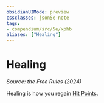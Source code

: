 ```yaml
---
obsidianUIMode: preview
cssclasses: json5e-note
tags:
- compendium/src/5e/xphb
aliases: ["Healing"]
---
```

# Healing
*Source: the Free Rules (2024)* 

Healing is how you regain [Hit Points](hit-points-xphb.md).